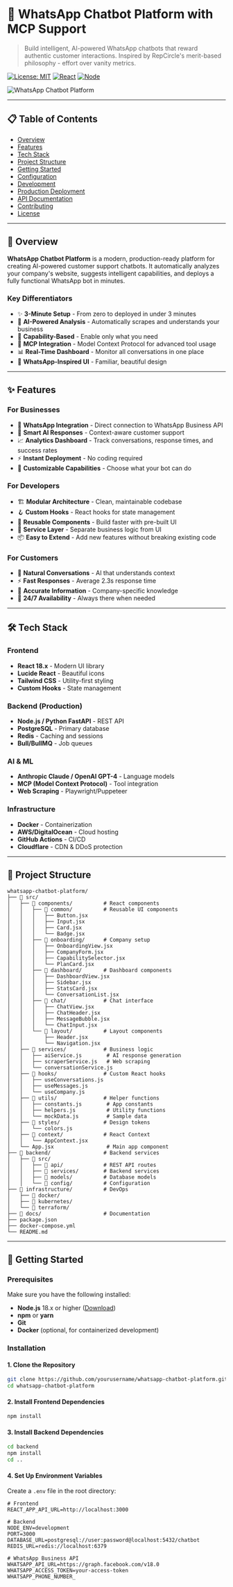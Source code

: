 # 🤖 WhatsApp Chatbot Platform with MCP Support

> Build intelligent, AI-powered WhatsApp chatbots that reward authentic customer interactions. Inspired by RepCircle's merit-based philosophy - effort over vanity metrics.

[![License: MIT](https://img.shields.io/badge/License-MIT-green.svg)](https://opensource.org/licenses/MIT)
[![React](https://img.shields.io/badge/React-18.x-blue.svg)](https://reactjs.org/)
[![Node](https://img.shields.io/badge/Node-18.x-green.svg)](https://nodejs.org/)

![WhatsApp Chatbot Platform](https://img.shields.io/badge/Status-Prototype-yellow)

---

## 📋 Table of Contents

- [Overview](#overview)
- [Features](#features)
- [Tech Stack](#tech-stack)
- [Project Structure](#project-structure)
- [Getting Started](#getting-started)
- [Configuration](#configuration)
- [Development](#development)
- [Production Deployment](#production-deployment)
- [API Documentation](#api-documentation)
- [Contributing](#contributing)
- [License](#license)

---

## 🌟 Overview

**WhatsApp Chatbot Platform** is a modern, production-ready platform for creating AI-powered customer support chatbots. It automatically analyzes your company's website, suggests intelligent capabilities, and deploys a fully functional WhatsApp bot in minutes.

### Key Differentiators

- ✨ **3-Minute Setup** - From zero to deployed in under 3 minutes
- 🤖 **AI-Powered Analysis** - Automatically scrapes and understands your business
- 🎯 **Capability-Based** - Enable only what you need
- 🔗 **MCP Integration** - Model Context Protocol for advanced tool usage
- 📊 **Real-Time Dashboard** - Monitor all conversations in one place
- 🎨 **WhatsApp-Inspired UI** - Familiar, beautiful design

---

## ✨ Features

### For Businesses
- 📱 **WhatsApp Integration** - Direct connection to WhatsApp Business API
- 🧠 **Smart AI Responses** - Context-aware customer support
- 📈 **Analytics Dashboard** - Track conversations, response times, and success rates
- ⚡ **Instant Deployment** - No coding required
- 🔧 **Customizable Capabilities** - Choose what your bot can do

### For Developers
- 🏗️ **Modular Architecture** - Clean, maintainable codebase
- 🪝 **Custom Hooks** - React hooks for state management
- 🎨 **Reusable Components** - Build faster with pre-built UI
- 🔌 **Service Layer** - Separate business logic from UI
- 📦 **Easy to Extend** - Add new features without breaking existing code

### For Customers
- 💬 **Natural Conversations** - AI that understands context
- ⚡ **Fast Responses** - Average 2.3s response time
- 🎯 **Accurate Information** - Company-specific knowledge
- 🔄 **24/7 Availability** - Always there when needed

---

## 🛠️ Tech Stack

### Frontend
- **React 18.x** - Modern UI library
- **Lucide React** - Beautiful icons
- **Tailwind CSS** - Utility-first styling
- **Custom Hooks** - State management

### Backend (Production)
- **Node.js / Python FastAPI** - REST API
- **PostgreSQL** - Primary database
- **Redis** - Caching and sessions
- **Bull/BullMQ** - Job queues

### AI & ML
- **Anthropic Claude / OpenAI GPT-4** - Language models
- **MCP (Model Context Protocol)** - Tool integration
- **Web Scraping** - Playwright/Puppeteer

### Infrastructure
- **Docker** - Containerization
- **AWS/DigitalOcean** - Cloud hosting
- **GitHub Actions** - CI/CD
- **Cloudflare** - CDN & DDoS protection

---

## 📁 Project Structure

```
whatsapp-chatbot-platform/
├── 📂 src/
│   ├── 📂 components/          # React components
│   │   ├── 📂 common/          # Reusable UI components
│   │   │   ├── Button.jsx
│   │   │   ├── Input.jsx
│   │   │   ├── Card.jsx
│   │   │   └── Badge.jsx
│   │   ├── 📂 onboarding/      # Company setup
│   │   │   ├── OnboardingView.jsx
│   │   │   ├── CompanyForm.jsx
│   │   │   ├── CapabilitySelector.jsx
│   │   │   └── PlanCard.jsx
│   │   ├── 📂 dashboard/       # Dashboard components
│   │   │   ├── DashboardView.jsx
│   │   │   ├── Sidebar.jsx
│   │   │   ├── StatsCard.jsx
│   │   │   └── ConversationList.jsx
│   │   ├── 📂 chat/            # Chat interface
│   │   │   ├── ChatView.jsx
│   │   │   ├── ChatHeader.jsx
│   │   │   ├── MessageBubble.jsx
│   │   │   └── ChatInput.jsx
│   │   └── 📂 layout/          # Layout components
│   │       ├── Header.jsx
│   │       └── Navigation.jsx
│   ├── 📂 services/            # Business logic
│   │   ├── aiService.js        # AI response generation
│   │   ├── scraperService.js   # Web scraping
│   │   └── conversationService.js
│   ├── 📂 hooks/               # Custom React hooks
│   │   ├── useConversations.js
│   │   ├── useMessages.js
│   │   └── useCompany.js
│   ├── 📂 utils/               # Helper functions
│   │   ├── constants.js        # App constants
│   │   ├── helpers.js          # Utility functions
│   │   └── mockData.js         # Sample data
│   ├── 📂 styles/              # Design tokens
│   │   └── colors.js
│   ├── 📂 context/             # React Context
│   │   └── AppContext.jsx
│   └── App.jsx                 # Main app component
├── 📂 backend/                 # Backend services
│   ├── 📂 src/
│   │   ├── 📂 api/             # REST API routes
│   │   ├── 📂 services/        # Backend services
│   │   ├── 📂 models/          # Database models
│   │   └── 📂 config/          # Configuration
├── 📂 infrastructure/          # DevOps
│   ├── 📂 docker/
│   ├── 📂 kubernetes/
│   └── 📂 terraform/
├── 📂 docs/                    # Documentation
├── package.json
├── docker-compose.yml
└── README.md
```

---

## 🚀 Getting Started

### Prerequisites

Make sure you have the following installed:

- **Node.js** 18.x or higher ([Download](https://nodejs.org/))
- **npm** or **yarn**
- **Git**
- **Docker** (optional, for containerized development)

### Installation

#### 1. Clone the Repository

```bash
git clone https://github.com/yourusername/whatsapp-chatbot-platform.git
cd whatsapp-chatbot-platform
```

#### 2. Install Frontend Dependencies

```bash
npm install
```

#### 3. Install Backend Dependencies

```bash
cd backend
npm install
cd ..
```

#### 4. Set Up Environment Variables

Create a `.env` file in the root directory:

```env
# Frontend
REACT_APP_API_URL=http://localhost:3000

# Backend
NODE_ENV=development
PORT=3000
DATABASE_URL=postgresql://user:password@localhost:5432/chatbot
REDIS_URL=redis://localhost:6379

# WhatsApp Business API
WHATSAPP_API_URL=https://graph.facebook.com/v18.0
WHATSAPP_ACCESS_TOKEN=your-access-token
WHATSAPP_PHONE_NUMBER_
